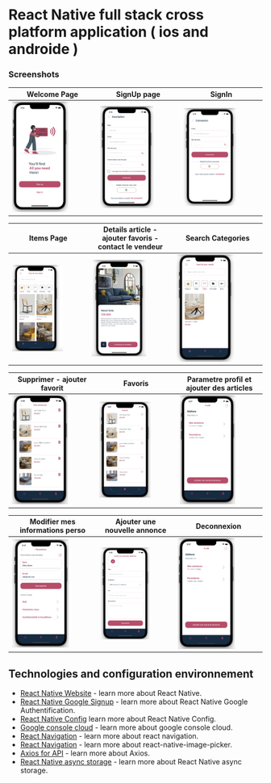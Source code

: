 # React Native full stack cross platform application ( ios and androide )
### Screenshots
Welcome Page  | SignUp page | SignIn |
------------- | ------------- | ------------- 
<img src="1.png" alt="Logo" width=70% height=70%  >  | <img src="3.png" alt="Logo" width=70% height=70%  > | <img src="2.png" alt="Logo" width=70% height=70%  >

Items Page  | Details article - ajouter favoris - contact le vendeur | Search Categories |
------------- | ------------- | ------------- 
<img src="4.png" alt="Logo" width=70% height=70%  >  | <img src="8.png" alt="Logo" width=70% height=70%  > | <img src="6.png" alt="Logo" width=70% height=70%  >

Supprimer - ajouter favorit  | Favoris | Parametre profil et ajouter des articles |
------------- | ------------- | ------------- 
<img src="12.png" alt="Logo" width=70% height=70%  >  | <img src="7.png" alt="Logo" width=70% height=70%  > | <img src="9.png" alt="Logo" width=70% height=70%  >

Modifier mes informations perso  | Ajouter une nouvelle annonce | Deconnexion|
------------- | ------------- |  ------------- |
<img src="13.png" alt="Logo" width=70% height=70%  >  | <img src="11.png" alt="Logo" width=70% height=70%  > | <img src="9.png" alt="Logo" width=70% height=70%  >

## Technologies and configuration environnement 
- [React Native Website](https://reactnative.dev) - learn more about React Native.
- [React Native Google Signup](https://www.npmjs.com/package/@react-native-google-signin/google-signin) - learn more about React Native Google Authentification.
- [React Native Config](https://github.com/lugg/react-native-config) learn more about React Native Config.
- [Google console cloud](https://console.cloud.google.com/) - learn more about google console cloud.
- [React Navigation](https://reactnavigation.org/) - learn more about react navigation.
- [React Navigation](https://www.npmjs.com/package/react-native-image-picker) - learn more about react-native-image-picker.
- [Axios for API](https://github.com/qiangmao/axios) - learn more about Axios.
- [React Native async storage](https://reactnative.directory/?search=storage) - learn more about React Native async storage.
